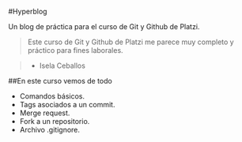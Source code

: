 #Hyperblog

Un blog de práctica para el curso de Git y Github de Platzi.

> Este curso de Git y Github de Platzi me parece muy completo y práctico para fines laborales.

> - Isela Ceballos

##En este curso vemos de todo
- Comandos básicos.
- Tags asociados a un commit.
- Merge request.
- Fork a un repositorio.
- Archivo .gitignore.
